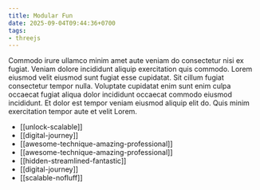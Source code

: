 ```yaml
---
title: Modular Fun
date: 2025-09-04T09:44:36+0700
tags:
- threejs
---
```


Commodo irure ullamco minim amet aute veniam do consectetur nisi ex fugiat. Veniam dolore incididunt aliquip exercitation quis commodo. Lorem eiusmod velit eiusmod sunt fugiat esse cupidatat. Sit cillum fugiat consectetur tempor nulla. Voluptate cupidatat enim sunt enim culpa occaecat fugiat aliqua dolor incididunt occaecat commodo eiusmod incididunt. Et dolor est tempor veniam eiusmod aliquip elit do. Quis minim exercitation tempor aute et velit Lorem.


- [[unlock-scalable]] 
- [[digital-journey]] 
- [[awesome-technique-amazing-professional]] 
- [[awesome-technique-amazing-professional]] 
- [[hidden-streamlined-fantastic]] 
- [[digital-journey]] 
- [[scalable-nofluff]]